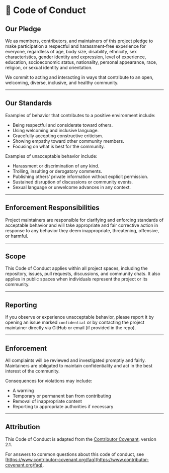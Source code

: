 # 📜 Code of Conduct

## Our Pledge

We as members, contributors, and maintainers of this project pledge to make participation a respectful and harassment-free experience for everyone, regardless of age, body size, disability, ethnicity, sex characteristics, gender identity and expression, level of experience, education, socioeconomic status, nationality, personal appearance, race, religion, or sexual identity and orientation.

We commit to acting and interacting in ways that contribute to an open, welcoming, diverse, inclusive, and healthy community.

---

## Our Standards

Examples of behavior that contributes to a positive environment include:

- Being respectful and considerate toward others.
- Using welcoming and inclusive language.
- Gracefully accepting constructive criticism.
- Showing empathy toward other community members.
- Focusing on what is best for the community.

Examples of unacceptable behavior include:

- Harassment or discrimination of any kind.
- Trolling, insulting or derogatory comments.
- Publishing others’ private information without explicit permission.
- Sustained disruption of discussions or community events.
- Sexual language or unwelcome advances in any context.

---

## Enforcement Responsibilities

Project maintainers are responsible for clarifying and enforcing standards of acceptable behavior and will take appropriate and fair corrective action in response to any behavior they deem inappropriate, threatening, offensive, or harmful.

---

## Scope

This Code of Conduct applies within all project spaces, including the repository, issues, pull requests, discussions, and community chats. It also applies in public spaces when individuals represent the project or its community.

---

## Reporting

If you observe or experience unacceptable behavior, please report it by opening an issue marked `confidential` or by contacting the project maintainer directly via GitHub or email (if provided in the repo).

---

## Enforcement

All complaints will be reviewed and investigated promptly and fairly. Maintainers are obligated to maintain confidentiality and act in the best interest of the community.

Consequences for violations may include:

- A warning
- Temporary or permanent ban from contributing
- Removal of inappropriate content
- Reporting to appropriate authorities if necessary

---

## Attribution

This Code of Conduct is adapted from the [Contributor Covenant](https://www.contributor-covenant.org/), version 2.1.

For answers to common questions about this code of conduct, see [https://www.contributor-covenant.org/faq](https://www.contributor-covenant.org/faq).
